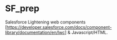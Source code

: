# SF_prep
Salesforce Lightening web components [https://developer.salesforce.com/docs/component-library/documentation/en/lwc]  & Javascript/HTML. 
